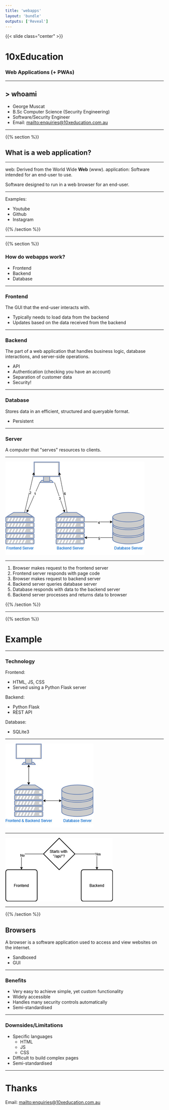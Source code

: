 ```yaml
---
title: 'webapps'
layout: 'bundle'
outputs: ['Reveal']
---
```


{{< slide class="center" >}}

# 10xEducation

### Web Applications (+ PWAs)

---

## > whoami

-   George Muscat
-   B.Sc Computer Science (Security Engineering)
-   Software/Security Engineer
-   Email: [mailto:enquiries@10xeducation.com.au]()

---

{{% section %}}

## What is a web application?

---

web: Derived from the World Wide **Web** (www).
application: Software intended for an end-user to use.

Software designed to run in a web browser for an end-user.

---

Examples:

-   Youtube
-   Github
-   Instagram

{{% /section %}}

---

{{% section %}}

### How do webapps work?

-   Frontend
-   Backend
-   Database

---

### Frontend

The GUI that the end-user interacts with.

-   Typically needs to load data from the backend
-   Updates based on the data received from the backend

---

### Backend

The part of a web application that handles business logic, database interactions, and server-side operations.

-   API
-   Authentication (checking you have an account)
-   Separation of customer data
-   Security!

---

### Database

Stores data in an efficient, structured and queryable format.

-   Persistent

---

### Server

A computer that "serves" resources to clients.

---

<img src="/assets/img/flow.jpg"/>

---

1. Browser makes request to the frontend server
2. Frontend server responds with page code
3. Browser makes request to backend server
4. Backend server queries database server
5. Database responds with data to the backend server
6. Backend server processes and returns data to browser

{{% /section %}}

---

{{% section %}}

# Example

---

### Technology

Frontend:

-   HTML, JS, CSS
-   Served using a Python Flask server

Backend:

-   Python Flask
-   REST API

Database:

-   SQLite3

---

<img src="/assets/img/flow2.jpg"/>

---

<img src="/assets/img/logic.jpg"/>

---

{{% /section %}}

## Browsers

A browser is a software application used to access and view websites on the internet.

-   Sandboxed
-   GUI

---

### Benefits

-   Very easy to achieve simple, yet custom functionality
-   Widely accessible
-   Handles many security controls automatically
-   Semi-standardised

---

### Downsides/Limitations

-   Specific languages
    -   HTML
    -   JS
    -   CSS
-   Difficult to build complex pages
-   Semi-standardised

---

# Thanks

Email: [mailto:enquiries@10xeducation.com.au]()
